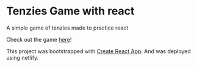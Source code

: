 # Tenzies Game with react

A simple game of tenzies made to practice react

Check out the game [here](https://hilarious-buttercream-27b7c0.netlify.app/)!

This project was bootstrapped with [Create React App](https://github.com/facebook/create-react-app).
And was deployed using netlify.